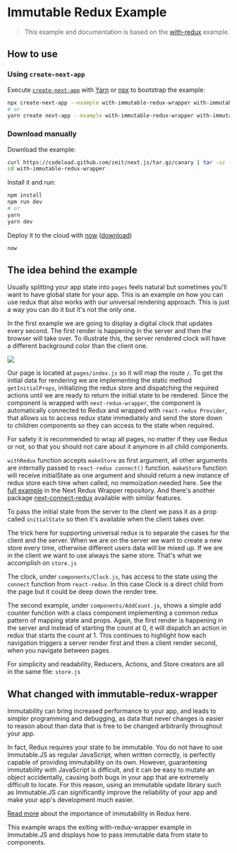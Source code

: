# Immutable Redux Example

> This example and documentation is based on the [with-redux](https://github.com/zeit/next.js/tree/master/examples/with-redux) example.

## How to use

### Using `create-next-app`

Execute [`create-next-app`](https://github.com/zeit/next.js/tree/canary/packages/create-next-app) with [Yarn](https://yarnpkg.com/lang/en/docs/cli/create/) or [npx](https://github.com/zkat/npx#readme) to bootstrap the example:

```bash
npx create-next-app --example with-immutable-redux-wrapper with-immutable-redux-wrapper-app
# or
yarn create next-app --example with-immutable-redux-wrapper with-immutable-redux-wrapper-app
```

### Download manually

Download the example:

```bash
curl https://codeload.github.com/zeit/next.js/tar.gz/canary | tar -xz --strip=2 next.js-canary/examples/with-immutable-redux-wrapper
cd with-immutable-redux-wrapper
```

Install it and run:

```bash
npm install
npm run dev
# or
yarn
yarn dev
```

Deploy it to the cloud with [now](https://zeit.co/now) ([download](https://zeit.co/download))

```bash
now
```

## The idea behind the example

Usually splitting your app state into `pages` feels natural but sometimes you'll want to have global state for your app. This is an example on how you can use redux that also works with our universal rendering approach. This is just a way you can do it but it's not the only one.

In the first example we are going to display a digital clock that updates every second. The first render is happening in the server and then the browser will take over. To illustrate this, the server rendered clock will have a different background color than the client one.

![](http://i.imgur.com/JCxtWSj.gif)

Our page is located at `pages/index.js` so it will map the route `/`. To get the initial data for rendering we are implementing the static method `getInitialProps`, initializing the redux store and dispatching the required actions until we are ready to return the initial state to be rendered. Since the component is wrapped with `next-redux-wrapper`, the component is automatically connected to Redux and wrapped with `react-redux Provider`, that allows us to access redux state immediately and send the store down to children components so they can access to the state when required.

For safety it is recommended to wrap all pages, no matter if they use Redux or not, so that you should not care about it anymore in all child components.

`withRedux` function accepts `makeStore` as first argument, all other arguments are internally passed to `react-redux connect()` function. `makeStore` function will receive initialState as one argument and should return a new instance of redux store each time when called, no memoization needed here. See the [full example](https://github.com/kirill-konshin/next-redux-wrapper#usage) in the Next Redux Wrapper repository. And there's another package [next-connect-redux](https://github.com/huzidaha/next-connect-redux) available with similar features.

To pass the initial state from the server to the client we pass it as a prop called `initialState` so then it's available when the client takes over.

The trick here for supporting universal redux is to separate the cases for the client and the server. When we are on the server we want to create a new store every time, otherwise different users data will be mixed up. If we are in the client we want to use always the same store. That's what we accomplish on `store.js`

The clock, under `components/Clock.js`, has access to the state using the `connect` function from `react-redux`. In this case Clock is a direct child from the page but it could be deep down the render tree.

The second example, under `components/AddCount.js`, shows a simple add counter function with a class component implementing a common redux pattern of mapping state and props. Again, the first render is happening in the server and instead of starting the count at 0, it will dispatch an action in redux that starts the count at 1. This continues to highlight how each navigation triggers a server render first and then a client render second, when you navigate between pages.

For simplicity and readability, Reducers, Actions, and Store creators are all in the same file: `store.js`

## What changed with immutable-redux-wrapper

Immutability can bring increased performance to your app, and leads to simpler programming and debugging, as data that never changes is easier to reason about than data that is free to be changed arbitrarily throughout your app.

In fact, Redux requires your state to be immutable. You do not have to use Immutable.JS as regular JavaScript, when written correctly, is perfectly capable of providing immutability on its own. However, guaranteeing immutability with JavaScript is difficult, and it can be easy to mutate an object accidentally, causing both bugs in your app that are extremely difficult to locate. For this reason, using an immutable update library such as Immutable.JS can significantly improve the reliability of your app and make your app's development much easier.

[Read more](https://redux.js.org/faq/immutable-data#what-approaches-are-there-for-handling-data-immutability-do-i-have-to-use-immutable-js) about the importance of immutability in Redux here.

This example wraps the exiting with-redux-wrapper example in Immutable.JS and displays how to pass immutable data from state to components.
